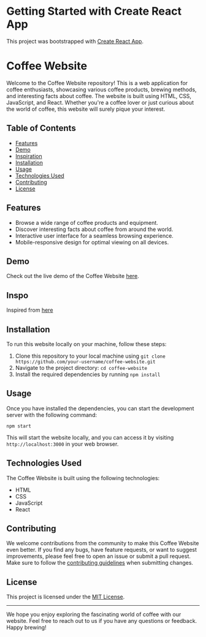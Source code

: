 # Getting Started with Create React App

This project was bootstrapped with [Create React App](https://github.com/facebook/create-react-app).

# Coffee Website

Welcome to the Coffee Website repository! This is a web application for coffee enthusiasts, showcasing various coffee products, brewing methods, and interesting facts about coffee. The website is built using HTML, CSS, JavaScript, and React. Whether you're a coffee lover or just curious about the world of coffee, this website will surely pique your interest.

## Table of Contents

- [Features](#features)
- [Demo](#demo)
- [Inspiration](#inspo)
- [Installation](#installation)
- [Usage](#usage)
- [Technologies Used](#technologies-used)
- [Contributing](#contributing)
- [License](#license)

## Features

- Browse a wide range of coffee products and equipment.
- Discover interesting facts about coffee from around the world.
- Interactive user interface for a seamless browsing experience.
- Mobile-responsive design for optimal viewing on all devices.

## Demo

Check out the live demo of the Coffee Website [here]([https://somilisa.github.io/coffee-app/]).

## Inspo
Inspired from [here](https://www.figma.com/file/K6Q3DjUyQXApdB6Nxz8hIQ/Figma-Design---Responsive-coffee-website-(Community)?node-id=1%3A9&mode=dev)
## Installation

To run this website locally on your machine, follow these steps:

1. Clone this repository to your local machine using `git clone https://github.com/your-username/coffee-website.git`
2. Navigate to the project directory: `cd coffee-website`
3. Install the required dependencies by running `npm install`

## Usage

Once you have installed the dependencies, you can start the development server with the following command:

```
npm start
```

This will start the website locally, and you can access it by visiting `http://localhost:3000` in your web browser.

## Technologies Used

The Coffee Website is built using the following technologies:

- HTML
- CSS
- JavaScript
- React

## Contributing

We welcome contributions from the community to make this Coffee Website even better. If you find any bugs, have feature requests, or want to suggest improvements, please feel free to open an issue or submit a pull request. Make sure to follow the [contributing guidelines](CONTRIBUTING.md) when submitting changes.

## License

This project is licensed under the [MIT License](LICENSE).

---

We hope you enjoy exploring the fascinating world of coffee with our website. Feel free to reach out to us if you have any questions or feedback. Happy brewing!
